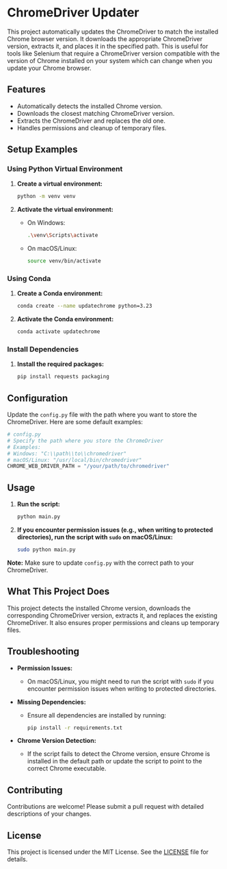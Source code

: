 # ChromeDriver Updater

This project automatically updates the ChromeDriver to match the installed Chrome browser version. It downloads the appropriate ChromeDriver version, extracts it, and places it in the specified path. This is useful for tools like Selenium that require a ChromeDriver version compatible with the version of Chrome installed on your system which can change when you update your Chrome browser.

## Features

- Automatically detects the installed Chrome version.
- Downloads the closest matching ChromeDriver version.
- Extracts the ChromeDriver and replaces the old one.
- Handles permissions and cleanup of temporary files.

## Setup Examples

### Using Python Virtual Environment

1. **Create a virtual environment:**

   ```sh
   python -m venv venv
   ```

2. **Activate the virtual environment:**
   - On Windows:
     ```sh
     .\venv\Scripts\activate
     ```
   - On macOS/Linux:
     ```sh
     source venv/bin/activate
     ```

### Using Conda

1. **Create a Conda environment:**

   ```sh
   conda create --name updatechrome python=3.23
   ```

2. **Activate the Conda environment:**

   ```sh
   conda activate updatechrome
   ```

### Install Dependencies

1. **Install the required packages:**

   ```sh
   pip install requests packaging
   ```

## Configuration

Update the `config.py` file with the path where you want to store the ChromeDriver. Here are some default examples:

```python
# config.py
# Specify the path where you store the ChromeDriver
# Examples:
# Windows: "C:\\path\\to\\chromedriver"
# macOS/Linux: "/usr/local/bin/chromedriver"
CHROME_WEB_DRIVER_PATH = "/your/path/to/chromedriver"
```

## Usage

1. **Run the script:**

   ```sh
   python main.py
   ```

2. **If you encounter permission issues (e.g., when writing to protected directories), run the script with `sudo` on macOS/Linux:**

   ```sh
   sudo python main.py
   ```

**Note:** Make sure to update `config.py` with the correct path to your ChromeDriver.

## What This Project Does

This project detects the installed Chrome version, downloads the corresponding ChromeDriver version, extracts it, and replaces the existing ChromeDriver. It also ensures proper permissions and cleans up temporary files.

## Troubleshooting

- **Permission Issues:**

  - On macOS/Linux, you might need to run the script with `sudo` if you encounter permission issues when writing to protected directories.

- **Missing Dependencies:**

  - Ensure all dependencies are installed by running:
    ```sh
    pip install -r requirements.txt
    ```

- **Chrome Version Detection:**
  - If the script fails to detect the Chrome version, ensure Chrome is installed in the default path or update the script to point to the correct Chrome executable.

## Contributing

Contributions are welcome! Please submit a pull request with detailed descriptions of your changes.

## License

This project is licensed under the MIT License. See the [LICENSE](LICENSE) file for details.
